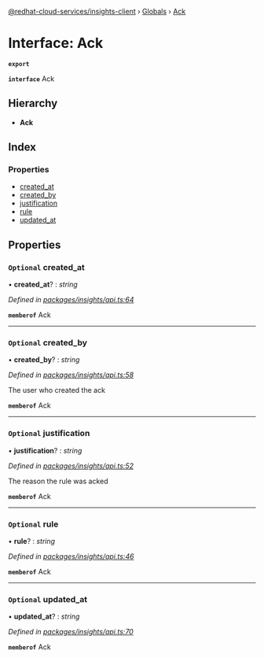 [@redhat-cloud-services/insights-client](../README.md) › [Globals](../globals.md) › [Ack](ack.md)

# Interface: Ack

**`export`** 

**`interface`** Ack

## Hierarchy

* **Ack**

## Index

### Properties

* [created_at](ack.md#optional-created_at)
* [created_by](ack.md#optional-created_by)
* [justification](ack.md#optional-justification)
* [rule](ack.md#optional-rule)
* [updated_at](ack.md#optional-updated_at)

## Properties

### `Optional` created_at

• **created_at**? : *string*

*Defined in [packages/insights/api.ts:64](https://github.com/RedHatInsights/javascript-clients/blob/master/packages/insights/api.ts#L64)*

**`memberof`** Ack

___

### `Optional` created_by

• **created_by**? : *string*

*Defined in [packages/insights/api.ts:58](https://github.com/RedHatInsights/javascript-clients/blob/master/packages/insights/api.ts#L58)*

The user who created the ack

**`memberof`** Ack

___

### `Optional` justification

• **justification**? : *string*

*Defined in [packages/insights/api.ts:52](https://github.com/RedHatInsights/javascript-clients/blob/master/packages/insights/api.ts#L52)*

The reason the rule was acked

**`memberof`** Ack

___

### `Optional` rule

• **rule**? : *string*

*Defined in [packages/insights/api.ts:46](https://github.com/RedHatInsights/javascript-clients/blob/master/packages/insights/api.ts#L46)*

**`memberof`** Ack

___

### `Optional` updated_at

• **updated_at**? : *string*

*Defined in [packages/insights/api.ts:70](https://github.com/RedHatInsights/javascript-clients/blob/master/packages/insights/api.ts#L70)*

**`memberof`** Ack
